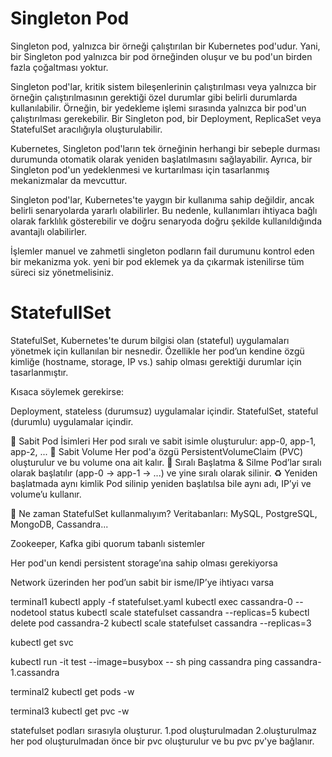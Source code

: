 # Singleton Pod

Singleton pod, yalnızca bir örneği çalıştırılan bir Kubernetes pod'udur. 
Yani, bir Singleton pod yalnızca bir pod örneğinden oluşur ve bu pod'un 
birden fazla çoğaltması yoktur.

Singleton pod'lar, kritik sistem bileşenlerinin çalıştırılması veya yalnızca
bir örneğin çalıştırılmasının gerektiği özel durumlar gibi belirli durumlarda
kullanılabilir. Örneğin, bir yedekleme işlemi sırasında yalnızca bir pod'un 
çalıştırılması gerekebilir. Bir Singleton pod, bir Deployment, ReplicaSet 
veya StatefulSet aracılığıyla oluşturulabilir.


Kubernetes, Singleton pod'ların tek örneğinin herhangi bir sebeple durması
durumunda otomatik olarak yeniden başlatılmasını sağlayabilir. Ayrıca, bir 
Singleton pod'un yedeklenmesi ve kurtarılması için tasarlanmış mekanizmalar 
da mevcuttur.

Singleton pod'lar, Kubernetes'te yaygın bir kullanıma sahip değildir, ancak 
belirli senaryolarda yararlı olabilirler. Bu nedenle, kullanımları ihtiyaca 
bağlı olarak farklılık gösterebilir ve doğru senaryoda doğru şekilde 
kullanıldığında avantajlı olabilirler.


İşlemler manuel ve zahmetli
singleton podların fail durumunu kontrol eden bir mekanizma yok.
yeni bir pod eklemek ya da çıkarmak istenilirse tüm süreci siz yönetmelisiniz.

# StatefullSet

StatefulSet, Kubernetes'te durum bilgisi olan (stateful) uygulamaları yönetmek için kullanılan bir nesnedir. Özellikle her pod’un kendine özgü kimliğe (hostname, storage, IP vs.) sahip olması gerektiği durumlar için tasarlanmıştır.

Kısaca söylemek gerekirse:

Deployment, stateless (durumsuz) uygulamalar içindir.
StatefulSet, stateful (durumlu) uygulamalar içindir.

📛 Sabit Pod İsimleri	Her pod sıralı ve sabit isimle oluşturulur: app-0, app-1, app-2, ...
🧾 Sabit Volume	Her pod'a özgü PersistentVolumeClaim (PVC) oluşturulur ve bu volume ona ait kalır.
🔁 Sıralı Başlatma & Silme	Pod’lar sıralı olarak başlatılır (app-0 → app-1 → ...) ve yine sıralı olarak silinir.
♻️ Yeniden başlatmada aynı kimlik	Pod silinip yeniden başlatılsa bile aynı adı, IP’yi ve volume’u kullanır.

🧱 Ne zaman StatefulSet kullanmalıyım?
Veritabanları: MySQL, PostgreSQL, MongoDB, Cassandra...

Zookeeper, Kafka gibi quorum tabanlı sistemler

Her pod'un kendi persistent storage’ına sahip olması gerekiyorsa

Network üzerinden her pod’un sabit bir isme/IP’ye ihtiyacı varsa


terminal1
kubectl apply -f statefulset.yaml
kubectl exec cassandra-0 -- nodetool status
kubectl scale statefulset cassandra --replicas=5
kubectl delete pod cassandra-2
kubectl scale statefulset cassandra --replicas=3

kubectl get svc

kubectl run -it test --image=busybox -- sh
ping cassandra
ping cassandra-1.cassandra


terminal2
kubectl get pods -w


terminal3
kubectl get pvc -w


statefulset podları sırasıyla oluşturur.
1.pod oluşturulmadan 2.oluşturulmaz
her pod oluşturulmadan önce bir pvc oluşturulur ve bu pvc pv'ye bağlanır.

